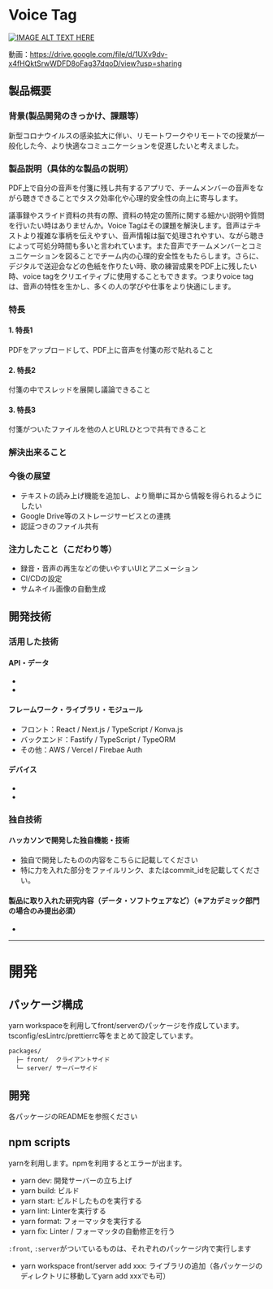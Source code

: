# Voice Tag

[![IMAGE ALT TEXT HERE](https://jphacks.com/wp-content/uploads/2021/07/JPHACKS2021_ogp.jpg)](https://www.youtube.com/watch?v=LUPQFB4QyVo)

動画：https://drive.google.com/file/d/1UXv9dv-x4fHQktSrwWDFD8oFag37dqoD/view?usp=sharing

## 製品概要
### 背景(製品開発のきっかけ、課題等）
新型コロナウイルスの感染拡大に伴い、リモートワークやリモートでの授業が一般化した今、より快適なコミュニケーションを促進したいと考えました。
### 製品説明（具体的な製品の説明）
PDF上で自分の音声を付箋に残し共有するアプリで、チームメンバーの音声をながら聴きできることでタスク効率化や心理的安全性の向上に寄与します。

議事録やスライド資料の共有の際、資料の特定の箇所に関する細かい説明や質問を行いたい時はありませんか。Voice Tagはその課題を解決します。音声はテキストより複雑な事柄を伝えやすい、音声情報は脳で処理されやすい、ながら聴きによって可処分時間も多いと言われています。また音声でチームメンバーとコミュニケーションを図ることでチーム内の心理的安全性をもたらします。さらに、デジタルで送迎会などの色紙を作りたい時、歌の練習成果をPDF上に残したい時、voice tagをクリエイティブに使用することもできます。つまりvoice tagは、音声の特性を生かし、多くの人の学びや仕事をより快適にします。


### 特長
#### 1. 特長1

PDFをアップロードして、PDF上に音声を付箋の形で貼れること

#### 2. 特長2

付箋の中でスレッドを展開し議論できること

#### 3. 特長3

付箋がついたファイルを他の人とURLひとつで共有できること


### 解決出来ること
### 今後の展望
* テキストの読み上げ機能を追加し、より簡単に耳から情報を得られるようにしたい
* Google Drive等のストレージサービスとの連携
* 認証つきのファイル共有

### 注力したこと（こだわり等）
* 録音・音声の再生などの使いやすいUIとアニメーション
* CI/CDの設定
* サムネイル画像の自動生成

## 開発技術
### 活用した技術
#### API・データ
* 
* 

#### フレームワーク・ライブラリ・モジュール
* フロント：React / Next.js / TypeScript / Konva.js
* バックエンド：Fastify / TypeScript / TypeORM
* その他：AWS / Vercel / Firebae Auth


#### デバイス
* 
* 

### 独自技術
#### ハッカソンで開発した独自機能・技術
* 独自で開発したものの内容をこちらに記載してください
* 特に力を入れた部分をファイルリンク、またはcommit_idを記載してください。

#### 製品に取り入れた研究内容（データ・ソフトウェアなど）（※アカデミック部門の場合のみ提出必須）
* 


---
# 開発

## パッケージ構成
yarn workspaceを利用してfront/serverのパッケージを作成しています。tsconfig/esLintrc/prettierrc等をまとめて設定しています。
```
packages/
  ├─ front/  クライアントサイド
  └─ server/ サーバーサイド
```

## 開発
各パッケージのREADMEを参照ください

## npm scripts
yarnを利用します。npmを利用するとエラーが出ます。

- yarn dev: 開発サーバーの立ち上げ
- yarn build: ビルド
- yarn start: ビルドしたものを実行する
- yarn lint: Linterを実行する
- yarn format: フォーマッタを実行する
- yarn fix: Linter / フォーマッタの自動修正を行う

`:front`, `:server`がついているものは、それぞれのパッケージ内で実行します

- yarn workspace front/server add xxx: ライブラリの追加（各パッケージのディレクトリに移動してyarn add xxxでも可）
